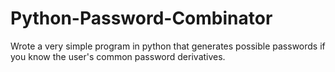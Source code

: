 # Python-Password-Combinator
Wrote a very simple program in python that generates possible passwords if you know the user's common password derivatives.
